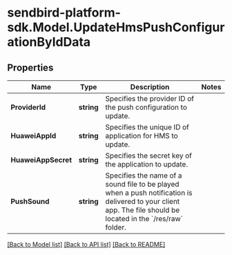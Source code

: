 
# sendbird-platform-sdk.Model.UpdateHmsPushConfigurationByIdData

## Properties

Name | Type | Description | Notes
------------ | ------------- | ------------- | -------------
**ProviderId** | **string** | Specifies the provider ID of the push configuration to update. | 
**HuaweiAppId** | **string** | Specifies the unique ID of application for HMS to update. | 
**HuaweiAppSecret** | **string** | Specifies the secret key of the application to update. | 
**PushSound** | **string** | Specifies the name of a sound file to be played when a push notification is delivered to your client app. The file should be located in the &#x60;/res/raw&#x60; folder. | 

[[Back to Model list]](../README.md#documentation-for-models)
[[Back to API list]](../README.md#documentation-for-api-endpoints)
[[Back to README]](../README.md)

